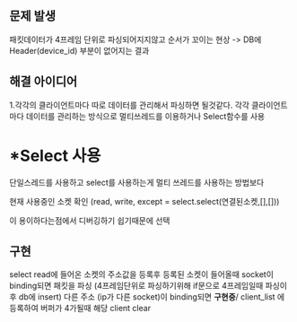 ## 문제 발생 

패킷데이터가 4프레임 단위로 파싱되어지지않고 순서가 꼬이는 현상
-> DB에 Header(device_id) 부분이 없어지는 결과 

## 해결 아이디어

1.각각의 클라이언트마다 따로 데이터를 관리해서 파싱하면 될것같다.
  각각 클라이언트마다 데이터를 관리하는 방식으로 멀티쓰레드를 이용하거나 Select함수를 사용
 
# *Select 사용
 
  단일스레드를 사용하고 select를 사용하는게 멀티 쓰레드를 사용하는 방법보다 
  
  현재 사용중인 소켓 확인 (read, write, except = select.select(연결된소켓,[],[])) 
  
  이 용이하다는점에서 디버깅하기 쉽기때문에 선택
 
 ## 구현
  select read에 들어온 소켓의 주소값을 등록후 등록된 소켓이 들어올때 
  socket이 binding되면 패킷을 파싱 (4프레임단위로 파싱하기위해 if문으로 4프레임일때 파싱이후 db에 insert)
  다른 주소 (ip가 다른 socket)이 binding되면 **구현중**/ client_list 에 등록하여 버퍼가 4가될때 해당 client clear 
 

